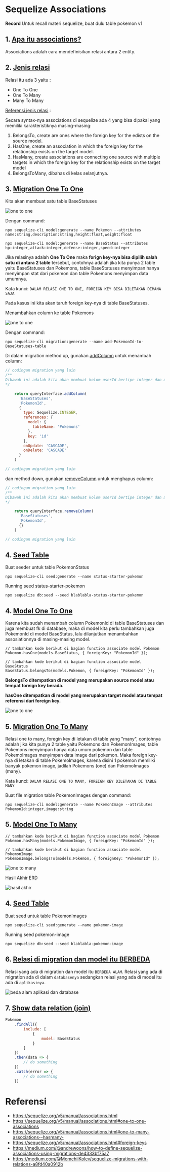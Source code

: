 # Sequelize Associations

**Record**
Untuk recall materi sequelize, buat dulu table pokemon v1

## 1. [Apa itu associations?](https://sequelize.org/v5/manual/associations.html)

Associations adalah cara mendefinisikan relasi antara 2 entity.

## 2. [Jenis relasi](https://sequelize.org/v5/manual/associations.html)
Relasi itu ada 3 yaitu :
- One To One
- One To Many
- Many To Many

[Referensi jenis relasi](https://database.guide/the-3-types-of-relationships-in-database-design/) :

Secara syntax-nya associations di sequelize ada 4 yang bisa dipakai yang memiliki karakteristiknya masing-masing:
1. BelongsTo, create are ones where the foreign key for the edists on the source model.
2. HasOne, create an association in which the foreign key for the relationship exists on the target model.
3. HasMany, create associations are connecting one source with multiple targets in which the foreign key for the relationship exists on the target model
4. BelongsToMany, dibahas di kelas selanjutnya.

## 3. [Migration One To One](https://sequelize.org/master/manual/migrations.html#migration-skeleton)


Kita akan membuat satu table BaseStatuses

![one to one](https://raw.githubusercontent.com/teddyKoerniadi/my-note/master/images/Screenshot_5.png)

Dengan command: 

```npx sequelize-cli model:generate --name Pokemon --attributes name:string,description:string,height:float,weight:float```

```npx sequelize-cli model:generate --name BaseStatus --attributes hp:integer,attack:integer,defense:integer,speed:integer```


Jika relasinya adalah **One To One** maka **forign key-nya bisa dipilih salah satu di antara 2 table** tersebut, contohnya adalah jika kita punya 2 table yaitu BaseStatuses dan Pokemons, table BaseStatuses menyimpan hanya menyimpan stat dari pokemon dan table Pokemons menyimpan data umumnya. 

Kata kunci:
`DALAM RELASI ONE TO ONE, FOREIGN KEY BISA DILETAKAN DIMANA SAJA`

Pada kasus ini kita akan taruh foreign key-nya di table BaseStatuses.

Menambahkan column ke table Pokemons

![one to one](https://raw.githubusercontent.com/teddyKoerniadi/my-note/master/images/w4d1-1to1.png)

Dengan command: 

```npx sequelize-cli migration:generate --name add-PokemonId-to-BaseStatuses-table```

Di dalam migration method up, gunakan [addColumn](https://sequelize.org/master/class/lib/dialects/abstract/query-interface.js~QueryInterface.html#instance-method-addColumn) untuk menambah column: 

```js
// codingan migration yang lain
/**
Dibawah ini adalah kita akan membuat kolom userId bertipe integer dan mereferensi ke table Users kolom id juga onUpdate dan onDeletenya 'cascade'
*/

    return queryInterface.addColumn(
      'BaseStatuses',
      'PokemonId',
      {
        type: Sequelize.INTEGER,
        references: {
          model: {
            tableName: 'Pokemons'
          },
          key: 'id'
        },
        onUpdate: 'CASCADE',
        onDelete: 'CASCADE'
      }
    )

// codingan migration yang lain
```

dan method down, gunakan [removeColumn](https://sequelize.org/master/class/lib/dialects/abstract/query-interface.js~QueryInterface.html#instance-method-removeColumn) untuk menghapus column: 

```js
// codingan migration yang lain
/**
Dibawah ini adalah kita akan membuat kolom userId bertipe integer dan mereferensi ke table Users kolom id juga onUpdate dan onDeletenya 'cascade'
*/

    return queryInterface.removeColumn(
      'BaseStatuses',
      'PokemonId',
      {}
    )

// codingan migration yang lain
```

## 4. [Seed Table](https://sequelize.org/v5/manual/migrations.html#creating-first-seed)

Buat seeder untuk table PokemonStatus
```
npx sequelize-cli seed:generate --name status-starter-pokemon
```

Running seed status-starter-pokemon
```
npx sequelize db:seed --seed blablabla-status-starter-pokemon
```

## 4. [Model One To One](https://sequelize.org/v5/manual/associations.html#one-to-one-associations)

Karena kita sudah menambah column PokemonId di table BaseStatuses dan juga membuat fk di database, maka di model kita perlu tambahkan juga PokemonId di model BaseStatus, lalu dilanjutkan menambahkan assosiationnya di masing-masing model. 

```
// tambahkan kode berikut di bagian function associate model Pokemon
Pokemon.hasOne(models.BaseStatus, { foreignKey: "PokemonId" });

// tambahkan kode berikut di bagian function associate model BaseStatus
BaseStatus.belongsTo(models.Pokemon, { foreignKey: "PokemonId" });
``` 

**BelongsTo ditempatkan di model yang merupakan source model atau tempat foreign key berada.**

**hasOne ditempatkan di model yang merupakan target model atau tempat referensi dari foreign key.**

![one to one](https://raw.githubusercontent.com/teddyKoerniadi/my-note/master/images/Screenshot_6.png)

## 5. [Migration One To Many](https://sequelize.org/v5/manual/associations.html#one-to-many-associations--hasmany-)

Relasi one to many, foregin key di letakan di table yang "many", contohnya adalah jika kita punya 2 table yaitu Pokemons dan PokemonImages, table Pokemons menyimpan hanya data umum pokemon dan table PokemoImages menyimpan data image dari pokemon. Maka foreign key-nya di letakan di table PokemoImages, karena disini 1 pokemon memiliki banyak pokemon image, jadilah Pokemons (one) dan PokemoImages (many).

Kata kunci:
```DALAM RELASI ONE TO MANY, FOREIGN KEY DILETAKAN DI TABLE MANY```

Buat file migration table PokemonImages dengan command:
```
npx sequelize-cli model:generate --name PokemonImage --attributes PokemonId:integer,image:string
```

## 5. [Model One To Many](https://sequelize.org/v5/manual/associations.html#one-to-many-associations--hasmany-)
```
// tambahkan kode berikut di bagian function associate model Pokemon
Pokemon.hasMany(models.PokemonImage, { foreignKey: "PokemonId" });

// tambahkan kode berikut di bagian function associate model PokemonImage
PokemonImage.belongsTo(models.Pokemon, { foreignKey: "PokemonId" });
``` 

![one to many](https://raw.githubusercontent.com/teddyKoerniadi/my-note/master/images/w4d1-1toM.png)

Hasil Akhir ERD

![hasil akhir](https://raw.githubusercontent.com/teddyKoerniadi/my-note/master/images/w4d1-v2.png)


## 4. [Seed Table](https://sequelize.org/v5/manual/migrations.html#creating-first-seed)

Buat seed untuk table PokemonImages
```
npx sequelize-cli seed:generate --name pokemon-image
```

Running seed pokemon-image
```
npx sequelize db:seed --seed blablabla-pokemon-image
```

## 6. [Relasi di migration dan model itu BERBEDA](https://sequelize.org/v5/manual/associations.html)

Relasi yang ada di migration dan model itu `BERBEDA ALAM`. Relasi yang ada di migration ada di dalam `databasenya` sedangkan relasi yang ada di model itu ada di `aplikasinya`.

![beda alam aplikasi dan database](https://raw.githubusercontent.com/teddyKoerniadi/my-note/master/images/Screenshot_8.png)

## 7. [Show data relation (join)](https://sequelize.org/v5/manual/querying.html#relations---associations)
```js
Pokemon
    .findAll({
        include: [
            { 
                model: BaseStatus
            }
        ]
    })
    .then(data => {
        // do something
    })
    .catch(error => {
        // do something
    })
``` 

# Referensi 
- https://sequelize.org/v5/manual/associations.html
- https://sequelize.org/v5/manual/associations.html#one-to-one-associations
- https://sequelize.org/v5/manual/associations.html#one-to-many-associations--hasmany-
- https://sequelize.org/v5/manual/associations.html#foreign-keys
- https://medium.com/@andrewoons/how-to-define-sequelize-associations-using-migrations-de4333bf75a7
- https://medium.com/@MomchilKolev/sequelize-migrations-with-relations-a8fd40a0912b
